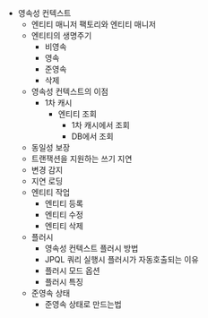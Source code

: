 - 영속성 컨텍스트
  - 엔티티 매니저 팩토리와 엔티티 매니저
  - 엔티티의 생명주기
    - 비영속
    - 영속
    - 준영속
    - 삭제
  - 영속성 컨텍스트의 이점
    - 1차 캐시
      - 엔티티 조회
        - 1차 캐시에서 조회
        - DB에서 조회
  - 동일성 보장
  - 트랜잭션을 지원하는 쓰기 지연
  - 변경 감지
  - 지연 로딩
  - 엔티티 작업
    - 엔티티 등록
    - 엔티티 수정
    - 엔티티 삭제
  - 플러시
    - 영속성 컨텍스트 플러시 방법
    - JPQL 쿼리 실행시 플러시가 자동호출되는 이유
    - 플러시 모드 옵션
    - 플러시 특징
  - 준영속 상태
    - 준영속 상태로 만드는법
